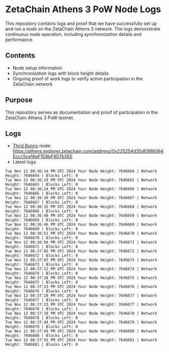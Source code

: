 # ZetaChain Athens 3 PoW Node Logs
This repository contains logs and proof that we have successfully set up and run a node on the ZetaChain Athens 3 network. The logs demonstrate continuous node operation, including synchronization details and performance.

## Contents
- Node setup information
- Synchronization logs with block height details
- Ongoing proof of work logs to verify active participation in the ZetaChain network

## Purpose
This repository serves as documentation and proof of participation in the ZetaChain Athens 3 PoW testnet.

## Logs

- [Third Bunny](https://thirdbunny.xyz/) node: https://athens.explorer.zetachain.com/address/0x225254d35dE666064Eccc5ce16eF1D8bF8D7b5EE
- Latest logs:
```
Tue Nov 12 08:36:14 PM UTC 2024 Your Node Height: 7646664 | Network Height: 7646664 | Blocks Left: 0
Tue Nov 12 08:36:19 PM UTC 2024 Your Node Height: 7646665 | Network Height: 7646665 | Blocks Left: 0
Tue Nov 12 08:36:24 PM UTC 2024 Your Node Height: 7646666 | Network Height: 7646666 | Blocks Left: 0
Tue Nov 12 08:36:30 PM UTC 2024 Your Node Height: 7646667 | Network Height: 7646667 | Blocks Left: 0
Tue Nov 12 08:36:35 PM UTC 2024 Your Node Height: 7646668 | Network Height: 7646668 | Blocks Left: 0
Tue Nov 12 08:36:40 PM UTC 2024 Your Node Height: 7646669 | Network Height: 7646669 | Blocks Left: 0
Tue Nov 12 08:36:46 PM UTC 2024 Your Node Height: 7646669 | Network Height: 7646669 | Blocks Left: 0
Tue Nov 12 08:36:51 PM UTC 2024 Your Node Height: 7646670 | Network Height: 7646670 | Blocks Left: 0
Tue Nov 12 08:36:56 PM UTC 2024 Your Node Height: 7646671 | Network Height: 7646671 | Blocks Left: 0
Tue Nov 12 08:37:02 PM UTC 2024 Your Node Height: 7646672 | Network Height: 7646672 | Blocks Left: 0
Tue Nov 12 08:37:07 PM UTC 2024 Your Node Height: 7646673 | Network Height: 7646673 | Blocks Left: 0
Tue Nov 12 08:37:12 PM UTC 2024 Your Node Height: 7646674 | Network Height: 7646674 | Blocks Left: 0
Tue Nov 12 08:37:18 PM UTC 2024 Your Node Height: 7646675 | Network Height: 7646675 | Blocks Left: 0
Tue Nov 12 08:37:23 PM UTC 2024 Your Node Height: 7646676 | Network Height: 7646676 | Blocks Left: 0
Tue Nov 12 08:37:28 PM UTC 2024 Your Node Height: 7646677 | Network Height: 7646677 | Blocks Left: 0
Tue Nov 12 08:37:33 PM UTC 2024 Your Node Height: 7646677 | Network Height: 7646678 | Blocks Left: 1
Tue Nov 12 08:37:39 PM UTC 2024 Your Node Height: 7646678 | Network Height: 7646678 | Blocks Left: 0
Tue Nov 12 08:37:44 PM UTC 2024 Your Node Height: 7646679 | Network Height: 7646679 | Blocks Left: 0
Tue Nov 12 08:37:49 PM UTC 2024 Your Node Height: 7646680 | Network Height: 7646680 | Blocks Left: 0
Tue Nov 12 08:37:55 PM UTC 2024 Your Node Height: 7646681 | Network Height: 7646681 | Blocks Left: 0
```
